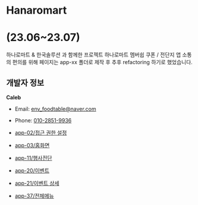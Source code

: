 # Hanaromart
# (23.06~23.07)
하나로마트 & 한국솔루션 과 함께한 프로젝트
하나로마트 멤버쉽 쿠폰 / 전단지 앱
소통의 편의를 위해 페이지는 app-xx 폴더로 제작 후 추후 refactoring 하기로 했었습니다.

## 개발자 정보

**Caleb**
- Email: [env_foodtable@naver.com](mailto:env_foodtable@naver.com)
- Phone: [010-2851-9936](tel:010-2851-9936)

- [app-02/접근 권한 설정](lib/scrn/app_02/permission_guide_screen.dart)
- [app-03/홈화면](lib/scrn/app_03/home/home.dart)
- [app-11/행사전단](lib/scrn/app_11/flyer_screen.dart)
- [app-20/이벤트](lib/scrn/app_20/event_screen.dart)
- [app-21/이벤트 상세](lib/scrn/app_21/event_detail_screen.dart)
- [app-37/전체메뉴](lib/scrn/app_37/total_menu_screen.dart)

